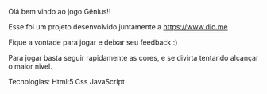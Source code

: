 Olá bem vindo ao jogo Gênius!!

Esse foi um projeto desenvolvido juntamente a https://www.dio.me

Fique a vontade para jogar e deixar seu feedback :)

Para jogar basta seguir rapidamente as cores, e se divirta tentando alcançar o maior nivel.

Tecnologias:
Html:5
Css
JavaScript